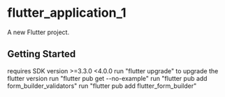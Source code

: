 # flutter_application_1

A new Flutter project.

## Getting Started

requires SDK version >=3.3.0 <4.0.0
run "flutter upgrade" to upgrade the flutter version
run "flutter pub get --no-example"
run "flutter pub add form_builder_validators"
run "flutter pub add flutter_form_builder"